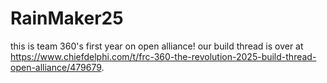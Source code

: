 # RainMaker25
this is team 360's first year on open alliance! our build thread is over at https://www.chiefdelphi.com/t/frc-360-the-revolution-2025-build-thread-open-alliance/479679.
